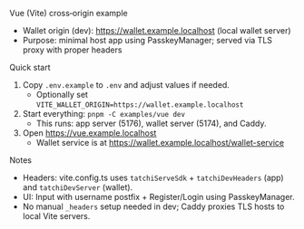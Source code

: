 Vue (Vite) cross‑origin example

- Wallet origin (dev): https://wallet.example.localhost (local wallet server)
- Purpose: minimal host app using PasskeyManager; served via TLS proxy with proper headers

Quick start

1) Copy `.env.example` to `.env` and adjust values if needed.
   - Optionally set `VITE_WALLET_ORIGIN=https://wallet.example.localhost`
2) Start everything: `pnpm -C examples/vue dev`
   - This runs: app server (5176), wallet server (5174), and Caddy.
3) Open https://vue.example.localhost
   - Wallet service is at https://wallet.example.localhost/wallet-service

Notes

- Headers: vite.config.ts uses `tatchiServeSdk` + `tatchiDevHeaders` (app) and `tatchiDevServer` (wallet).
- UI: Input with username postfix + Register/Login using PasskeyManager.
- No manual `_headers` setup needed in dev; Caddy proxies TLS hosts to local Vite servers.
